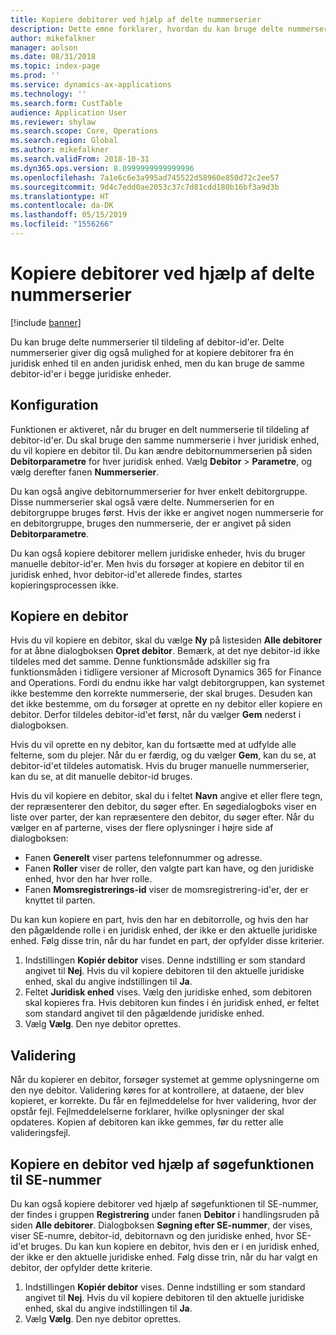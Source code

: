 ```yaml
---
title: Kopiere debitorer ved hjælp af delte nummerserier
description: Dette emne forklarer, hvordan du kan bruge delte nummerserier til at kopiere en debitor til en anden juridisk enhed, men bevare det samme debitor-id.
author: mikefalkner
manager: aolson
ms.date: 08/31/2018
ms.topic: index-page
ms.prod: ''
ms.service: dynamics-ax-applications
ms.technology: ''
ms.search.form: CustTable
audience: Application User
ms.reviewer: shylaw
ms.search.scope: Core, Operations
ms.search.region: Global
ms.author: mikefalkner
ms.search.validFrom: 2018-10-31
ms.dyn365.ops.version: 8.0999999999999996
ms.openlocfilehash: 7a1e6c6e3a995ad745522d58960e850d72c2ee57
ms.sourcegitcommit: 9d4c7edd0ae2053c37c7d81cdd180b16bf3a9d3b
ms.translationtype: HT
ms.contentlocale: da-DK
ms.lasthandoff: 05/15/2019
ms.locfileid: "1556266"
---
```

# <a name="copy-customers-by-using-shared-number-sequences"></a>Kopiere debitorer ved hjælp af delte nummerserier

[!include [banner](../includes/banner.md)]

Du kan bruge delte nummerserier til tildeling af debitor-id'er. Delte nummerserier giver dig også mulighed for at kopiere debitorer fra én juridisk enhed til en anden juridisk enhed, men du kan bruge de samme debitor-id'er i begge juridiske enheder.

## <a name="setup"></a>Konfiguration

Funktionen er aktiveret, når du bruger en delt nummerserie til tildeling af debitor-id'er. Du skal bruge den samme nummerserie i hver juridisk enhed, du vil kopiere en debitor til. Du kan ændre debitornummerserien på siden **Debitorparametre** for hver juridisk enhed. Vælg **Debitor** \> **Parametre**, og vælg derefter fanen **Nummerserier**.

Du kan også angive debitornummerserier for hver enkelt debitorgruppe. Disse nummerserier skal også være delte. Nummerserien for en debitorgruppe bruges først. Hvis der ikke er angivet nogen nummerserie for en debitorgruppe, bruges den nummerserie, der er angivet på siden **Debitorparametre**.

Du kan også kopiere debitorer mellem juridiske enheder, hvis du bruger manuelle debitor-id'er. Men hvis du forsøger at kopiere en debitor til en juridisk enhed, hvor debitor-id'et allerede findes, startes kopieringsprocessen ikke.

## <a name="copy-a-customer"></a>Kopiere en debitor

Hvis du vil kopiere en debitor, skal du vælge **Ny** på listesiden **Alle debitorer** for at åbne dialogboksen **Opret debitor**. Bemærk, at det nye debitor-id ikke tildeles med det samme. Denne funktionsmåde adskiller sig fra funktionsmåden i tidligere versioner af Microsoft Dynamics 365 for Finance and Operations. Fordi du endnu ikke har valgt debitorgruppen, kan systemet ikke bestemme den korrekte nummerserie, der skal bruges. Desuden kan det ikke bestemme, om du forsøger at oprette en ny debitor eller kopiere en debitor. Derfor tildeles debitor-id'et først, når du vælger **Gem** nederst i dialogboksen.

Hvis du vil oprette en ny debitor, kan du fortsætte med at udfylde alle felterne, som du plejer. Når du er færdig, og du vælger **Gem**, kan du se, at debitor-id'et tildeles automatisk. Hvis du bruger manuelle nummerserier, kan du se, at dit manuelle debitor-id bruges.

Hvis du vil kopiere en debitor, skal du i feltet **Navn** angive et eller flere tegn, der repræsenterer den debitor, du søger efter. En søgedialogboks viser en liste over parter, der kan repræsentere den debitor, du søger efter. Når du vælger en af parterne, vises der flere oplysninger i højre side af dialogboksen:

- Fanen **Generelt** viser partens telefonnummer og adresse.
- Fanen **Roller** viser de roller, den valgte part kan have, og den juridiske enhed, hvor den har hver rolle.
- Fanen **Momsregistrerings-id** viser de momsregistrering-id'er, der er knyttet til parten.

Du kan kun kopiere en part, hvis den har en debitorrolle, og hvis den har den pågældende rolle i en juridisk enhed, der ikke er den aktuelle juridiske enhed. Følg disse trin, når du har fundet en part, der opfylder disse kriterier.

1. Indstillingen **Kopiér debitor** vises. Denne indstilling er som standard angivet til **Nej**. Hvis du vil kopiere debitoren til den aktuelle juridiske enhed, skal du angive indstillingen til **Ja**. 
2. Feltet **Juridisk enhed** vises. Vælg den juridiske enhed, som debitoren skal kopieres fra. Hvis debitoren kun findes i én juridisk enhed, er feltet som standard angivet til den pågældende juridiske enhed.
3. Vælg **Vælg**. Den nye debitor oprettes.

## <a name="validation"></a>Validering

Når du kopierer en debitor, forsøger systemet at gemme oplysningerne om den nye debitor. Validering køres for at kontrollere, at dataene, der blev kopieret, er korrekte. Du får en fejlmeddelelse for hver validering, hvor der opstår fejl. Fejlmeddelelserne forklarer, hvilke oplysninger der skal opdateres. Kopien af debitoren kan ikke gemmes, før du retter alle valideringsfejl.

## <a name="copy-a-customer-by-using-tax-exempt-number-search-feature"></a>Kopiere en debitor ved hjælp af søgefunktionen til SE-nummer

Du kan også kopiere debitorer ved hjælp af søgefunktionen til SE-nummer, der findes i gruppen **Registrering** under fanen **Debitor** i handlingsruden på siden **Alle debitorer**. Dialogboksen **Søgning efter SE-nummer**, der vises, viser SE-numre, debitor-id, debitornavn og den juridiske enhed, hvor SE-id'et bruges. Du kan kun kopiere en debitor, hvis den er i en juridisk enhed, der ikke er den aktuelle juridiske enhed. Følg disse trin, når du har valgt en debitor, der opfylder dette kriterie.

1. Indstillingen **Kopiér debitor** vises. Denne indstilling er som standard angivet til **Nej**. Hvis du vil kopiere debitoren til den aktuelle juridiske enhed, skal du angive indstillingen til **Ja**. 
2. Vælg **Vælg**. Den nye debitor oprettes.
